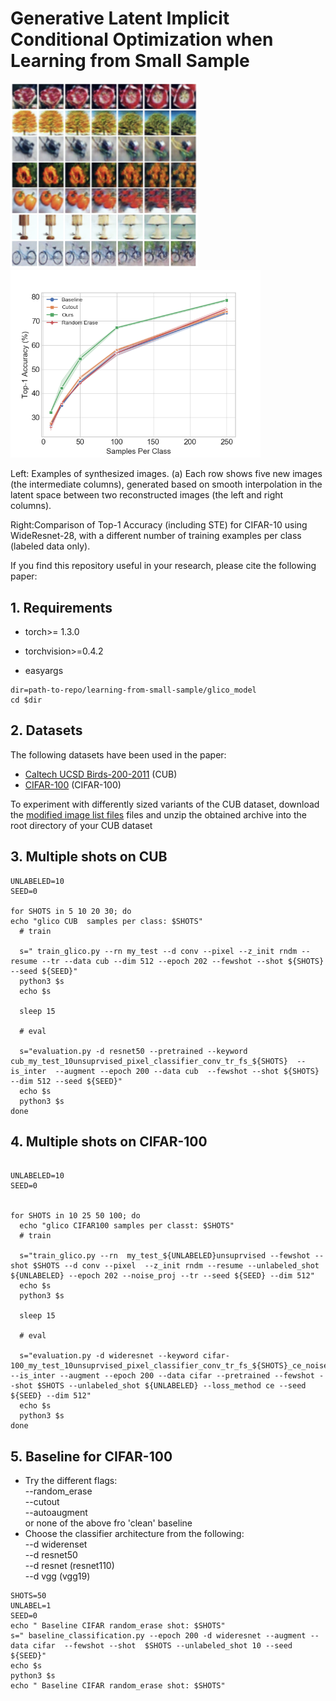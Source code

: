 

# Generative Latent Implicit Conditional Optimization when Learning from Small Sample

<img src="figs/cifar_inter_v2.png" width="300" /> <img src="figs/cifar10_plot.png" width="400" />
<figcaption>
    Left: Examples of synthesized images. (a) Each row shows five new images
    (the intermediate columns), generated based on smooth interpolation in the
    latent space between two reconstructed images (the left and right columns).

  Right:Comparison of Top-1 Accuracy (including STE) for CIFAR-10 using
  WideResnet-28, with a different number of training examples per class (labeled
  data only). 
  </figcaption>



If you find this repository useful in your research, please cite the following paper:



## 1. Requirements
* torch>= 1.3.0

* torchvision>=0.4.2

* easyargs


```console
dir=path-to-repo/learning-from-small-sample/glico_model
cd $dir
```


## 2. Datasets

The following datasets have been used in the paper:

- [Caltech UCSD Birds-200-2011][1] (CUB)
- [CIFAR-100][2] (CIFAR-100)

To experiment with differently sized variants of the CUB dataset, download the [modified image list files][3] files and unzip the obtained archive into the root directory of your CUB dataset
## 3.  Multiple shots on CUB



```console
UNLABELED=10
SEED=0

for SHOTS in 5 10 20 30; do
echo "glico CUB  samples per class: $SHOTS"
  # train

  s=" train_glico.py --rn my_test --d conv --pixel --z_init rndm --resume --tr --data cub --dim 512 --epoch 202 --fewshot --shot ${SHOTS} --seed ${SEED}"
  python3 $s
  echo $s

  sleep 15

  # eval

  s="evaluation.py -d resnet50 --pretrained --keyword  cub_my_test_10unsuprvised_pixel_classifier_conv_tr_fs_${SHOTS}  --is_inter  --augment --epoch 200 --data cub  --fewshot --shot ${SHOTS} --dim 512 --seed ${SEED}"
  echo $s
  python3 $s
done
```
## 4. Multiple shots on CIFAR-100
```console

UNLABELED=10
SEED=0


for SHOTS in 10 25 50 100; do
  echo "glico CIFAR100 samples per classt: $SHOTS"
  # train

  s="train_glico.py --rn  my_test_${UNLABELED}unsuprvised --fewshot --shot $SHOTS --d conv --pixel  --z_init rndm --resume --unlabeled_shot ${UNLABELED} --epoch 202 --noise_proj --tr --seed ${SEED} --dim 512"
  echo $s
  python3 $s

  sleep 15

  # eval

  s="evaluation.py -d wideresnet --keyword cifar-100_my_test_10unsuprvised_pixel_classifier_conv_tr_fs_${SHOTS}_ce_noise_proj --is_inter --augment --epoch 200 --data cifar --pretrained --fewshot --shot $SHOTS --unlabeled_shot ${UNLABELED} --loss_method ce --seed ${SEED} --dim 512"
  echo $s
  python3 $s
done
```

## 5. Baseline for CIFAR-100 
* Try the different flags: <br /> 
--random_erase<br /> 
--cutout<br /> 
--autoaugment <br /> 
or none of the above fro 'clean' baseline
* Choose the classifier architecture from the following: 
<br /> --d widerenset
<br /> --d resnet50
<br /> --d resnet (resnet110)
<br /> --d vgg (vgg19)
 ```
SHOTS=50
UNLABEL=1
SEED=0
echo " Baseline CIFAR random_erase shot: $SHOTS"
 s=" baseline_classification.py --epoch 200 -d wideresnet --augment --data cifar  --fewshot --shot  $SHOTS --unlabeled_shot 10 --seed ${SEED}"
echo $s
python3 $s
echo " Baseline CIFAR random_erase shot: $SHOTS"

```
[1]: http://www.vision.caltech.edu/visipedia/CUB-200-2011.html
[2]: https://www.cs.toronto.edu/~kriz/cifar.html
[3]: https://github.com/cvjena/semantic-embeddings/releases/download/v1.2.0/cub-subsampled-splits.zip
